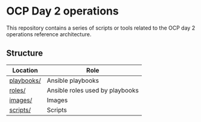 # OCP Day 2 operations

This repository contains a series of scripts or tools related to the OCP day 2 operations reference architecture.

## Structure

Location | Role
------------ | -------------
[playbooks/](playbooks/) | Ansible playbooks
[roles/](roles/) | Ansible roles used by playbooks
[images/](images/) | Images
[scripts/](scripts/) | Scripts
